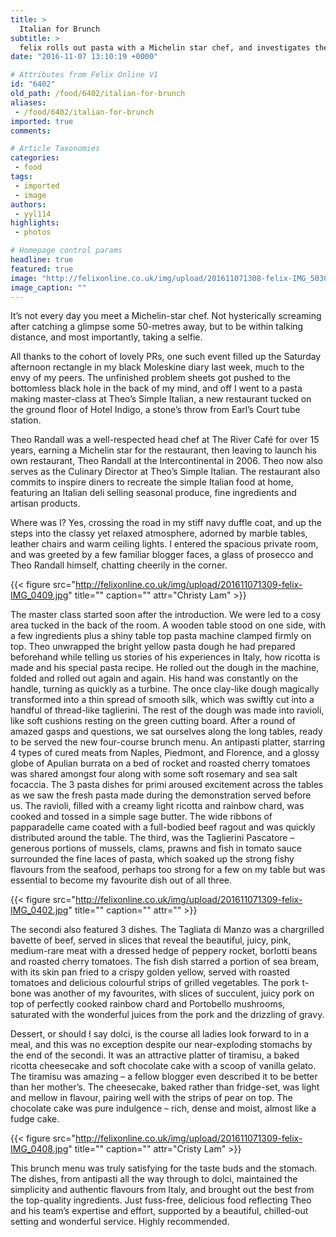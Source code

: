 ```yaml
---
title: >
  Italian for Brunch
subtitle: >
  felix rolls out pasta with a Michelin star chef, and investigates the finest that Theo’s Simple Italian has to offer – none of it simple, but all widely Italian and full of fantastic flavours, with ravioli, tiramisu and more
date: "2016-11-07 13:10:19 +0000"

# Attributes from Felix Online V1
id: "6402"
old_path: /food/6402/italian-for-brunch
aliases:
 - /food/6402/italian-for-brunch
imported: true
comments:

# Article Taxonomies
categories:
 - food
tags:
 - imported
 - image
authors:
 - yyl114
highlights:
 - photos

# Homepage control params
headline: true
featured: true
image: "http://felixonline.co.uk/img/upload/201611071308-felix-IMG_5030.jpg"
image_caption: ""
---
```


It’s not every day you meet a Michelin-star chef. Not hysterically screaming after catching a glimpse some 50-metres away, but to be within talking distance, and most importantly, taking a selfie.

All thanks to the cohort of lovely PRs, one such event filled up the Saturday afternoon rectangle in my black Moleskine diary last week, much to the envy of my peers. The unfinished problem sheets got pushed to the bottomless black hole in the back of my mind, and off I went to a pasta making master-class at Theo’s Simple Italian, a new restaurant tucked on the ground floor of Hotel Indigo, a stone’s throw from Earl’s Court tube station.

Theo Randall was a well-respected head chef at The River Café for over 15 years, earning a Michelin star for the restaurant, then leaving to launch his own restaurant, Theo Randall at the Intercontinental in 2006. Theo now also serves as the Culinary Director at Theo’s Simple Italian. The restaurant also commits to inspire diners to recreate the simple Italian food at home, featuring an Italian deli selling seasonal produce, fine ingredients and artisan products.

Where was I? Yes, crossing the road in my stiff navy duffle coat, and up the steps into the classy yet relaxed atmosphere, adorned by marble tables, leather chairs and warm ceiling lights. I entered the spacious private room, and was greeted by a few familiar blogger faces, a glass of prosecco and Theo Randall himself, chatting cheerily in the corner.

{{< figure src="http://felixonline.co.uk/img/upload/201611071309-felix-IMG_0409.jpg" title="" caption="" attr="Christy Lam" >}}

The master class started soon after the introduction. We were led to a cosy area tucked in the back of the room. A wooden table stood on one side, with a few ingredients plus a shiny table top pasta machine clamped firmly on top. Theo unwrapped the bright yellow pasta dough he had prepared beforehand while telling us stories of his experiences in Italy, how ricotta is made and his special pasta recipe. He rolled out the dough in the machine, folded and rolled out again and again. His hand was constantly on the handle, turning as quickly as a turbine. The once clay-like dough magically transformed into a thin spread of smooth silk, which was swiftly cut into a handful of thread-like taglierini. The rest of the dough was made into ravioli, like soft cushions resting on the green cutting board.                              After a round of amazed gasps and questions, we sat ourselves along the long tables, ready to be served the new four-course brunch menu. An antipasti platter, starring 4 types of cured meats from Naples, Piedmont, and Florence, and a glossy globe of Apulian burrata on a bed of rocket and roasted cherry tomatoes was shared amongst four along with some soft rosemary and sea salt focaccia. The 3 pasta dishes for primi aroused excitement across the tables as we saw the fresh pasta made during the demonstration served before us. The ravioli, filled with a creamy light ricotta and rainbow chard, was cooked and tossed in a simple sage butter. The wide ribbons of papparadelle came coated with a full-bodied beef ragout and was quickly distributed around the table. The third, was the Taglierini Pascatore – generous portions of mussels, clams, prawns and fish in tomato sauce surrounded the fine laces of pasta, which soaked up the strong fishy flavours from the seafood, perhaps too strong for a few on my table but was essential to become my favourite dish out of all three.

{{< figure src="http://felixonline.co.uk/img/upload/201611071309-felix-IMG_0402.jpg" title="" caption="" attr="" >}}

The secondi also featured 3 dishes. The Tagliata di Manzo was a chargrilled bavette of beef, served in slices that reveal the beautiful, juicy, pink, medium-rare meat with a dressed hedge of peppery rocket, borlotti beans and roasted cherry tomatoes. The fish dish starred a portion of sea bream, with its skin pan fried to a crispy golden yellow, served with roasted tomatoes and delicious colourful strips of grilled vegetables. The pork t-bone was another of my favourites, with slices of succulent, juicy pork on top of perfectly cooked rainbow chard and Portobello mushrooms, saturated with the wonderful juices from the pork and the drizzling of gravy.

Dessert, or should I say dolci, is the course all ladies look forward to in a meal, and this was no exception despite our near-exploding stomachs by the end of the secondi. It was an attractive platter of tiramisu, a baked ricotta cheesecake and soft chocolate cake with a scoop of vanilla gelato. The tiramisu was amazing – a fellow blogger even described it to be better than her mother’s. The cheesecake, baked rather than fridge-set, was light and mellow in flavour, pairing well with the strips of pear on top. The chocolate cake was pure indulgence – rich, dense and moist, almost like a fudge cake.

{{< figure src="http://felixonline.co.uk/img/upload/201611071309-felix-IMG_0408.jpg" title="" caption="" attr="Cristy Lam" >}}

This brunch menu was truly satisfying for the taste buds and the stomach. The dishes, from antipasti all the way through to dolci, maintained the simplicity and authentic flavours from Italy, and brought out the best from the top-quality ingredients. Just fuss-free, delicious food reflecting Theo and his team’s expertise and effort, supported by a beautiful, chilled-out setting and wonderful service. Highly recommended.
